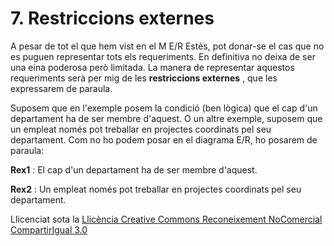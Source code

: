 # 7\. Restriccions externes



A pesar de tot el que hem vist en el M E/R Estès, pot donar-se el cas que no
es puguen representar tots els requeriments. En definitiva no deixa de ser una
eina poderosa però limitada. La manera de representar aquestos requeriments
serà per mig de les **restriccions externes** , que les expressarem de
paraula.

Suposem que en l'exemple posem la condició (ben lògica) que el cap d'un
departament ha de ser membre d'aquest. O un altre exemple, suposem que un
empleat només pot treballar en projectes coordinats pel seu departament. Com
no ho podem posar en el diagrama E/R, ho posarem de paraula:

**Rex1** : El cap d'un departament ha de ser membre d'aquest.

**Rex2** : Un empleat només pot treballar en projectes coordinats pel seu
departament.



Llicenciat sota la  [Llicència Creative Commons Reconeixement NoComercial
CompartirIgual 3.0](http://creativecommons.org/licenses/by-nc-sa/3.0/)

